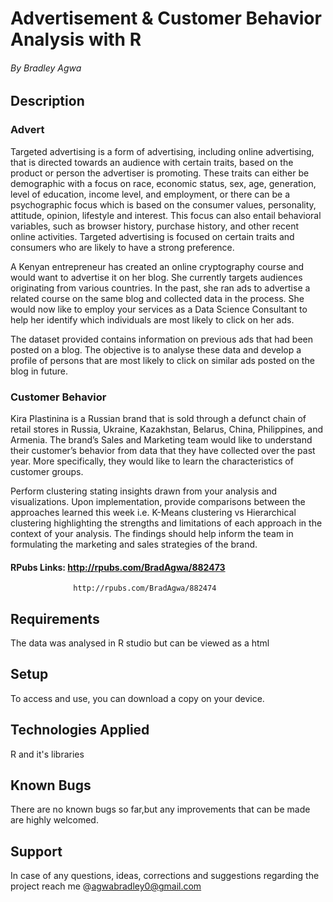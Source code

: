 # Advertisement & Customer Behavior Analysis with R
###### By Bradley Agwa

## Description
### Advert
Targeted advertising is a form of advertising, including online advertising, that is directed towards an audience with certain traits, based on the product or person the advertiser is promoting. These traits can either be demographic with a focus on race, economic status, sex, age, generation, level of education, income level, and employment, or there can be a psychographic focus which is based on the consumer values, personality, attitude, opinion, lifestyle and interest. This focus can also entail behavioral variables, such as browser history, purchase history, and other recent online activities. Targeted advertising is focused on certain traits and consumers who are likely to have a strong preference.

A Kenyan entrepreneur has created an online cryptography course and would want to advertise it on her blog. She currently targets audiences originating from various countries. In the past, she ran ads to advertise a related course on the same blog and collected data in the process. She would now like to employ your services as a Data Science Consultant to help her identify which individuals are most likely to click on her ads.

The dataset provided contains information on previous ads that had been posted on a blog. The objective is to analyse these data and develop a profile of persons that are most likely to click on similar ads posted on the blog in future.

### Customer Behavior

Kira Plastinina is a Russian brand that is sold through a defunct chain of retail stores in Russia, Ukraine, Kazakhstan, Belarus, China, Philippines, and Armenia. The brand’s Sales and Marketing team would like to understand their customer’s behavior from data that they have collected over the past year. More specifically, they would like to learn the characteristics of customer groups.

Perform clustering stating insights drawn from your analysis and visualizations.
Upon implementation, provide comparisons between the approaches learned this week i.e. K-Means clustering vs Hierarchical clustering highlighting the strengths and limitations of each approach in the context of your analysis. 
The findings should help inform the team in formulating the marketing and sales strategies of the brand.

#### RPubs Links: http://rpubs.com/BradAgwa/882473
                  http://rpubs.com/BradAgwa/882474
## Requirements
The data was analysed in R studio but can be viewed as a html

## Setup 
To access and use, you can download a copy on your device.

## Technologies Applied
R and it's libraries

## Known Bugs
There are no known bugs so far,but any improvements that can be made are highly welcomed.

## Support 
In case of any questions, ideas, corrections and suggestions regarding the project reach me @agwabradley0@gmail.com
